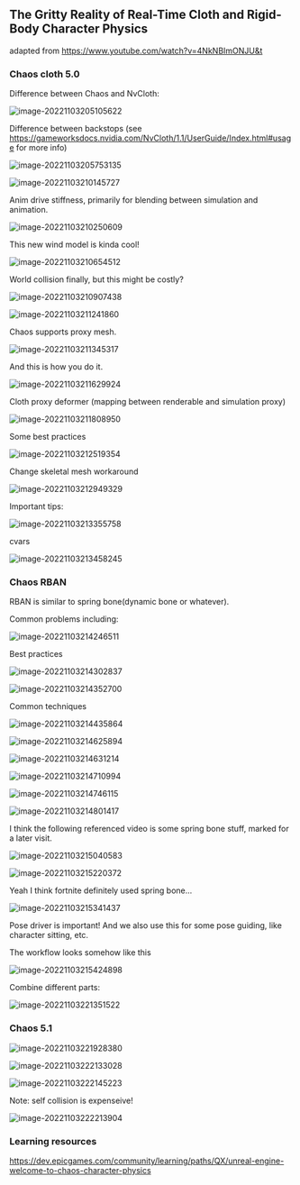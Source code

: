 ## The Gritty Reality of Real-Time Cloth and Rigid-Body Character Physics

adapted from https://www.youtube.com/watch?v=4NkNBImONJU&t



### Chaos cloth 5.0

Difference between Chaos and NvCloth:

![image-20221103205105622](C:\Users\Wenxian\Desktop\workspace\GameDevGems\articles\[Notes]The_Gritty_Reality_of_Real-Time_Cloth_and_Rigid-Body_Character_Physics.assets\image-20221103205105622.png)

Difference between  backstops (see https://gameworksdocs.nvidia.com/NvCloth/1.1/UserGuide/Index.html#usage for more info)

![image-20221103205753135](C:\Users\Wenxian\Desktop\workspace\GameDevGems\articles\[Notes]The_Gritty_Reality_of_Real-Time_Cloth_and_Rigid-Body_Character_Physics.assets\image-20221103205753135.png)

![image-20221103210145727](C:\Users\Wenxian\Desktop\workspace\GameDevGems\articles\[Notes]The_Gritty_Reality_of_Real-Time_Cloth_and_Rigid-Body_Character_Physics.assets\image-20221103210145727.png)

Anim drive stiffness, primarily for blending between simulation and animation.

![image-20221103210250609](C:\Users\Wenxian\Desktop\workspace\GameDevGems\articles\[Notes]The_Gritty_Reality_of_Real-Time_Cloth_and_Rigid-Body_Character_Physics.assets\image-20221103210250609.png)

This new wind model is kinda cool!

![image-20221103210654512](C:\Users\Wenxian\Desktop\workspace\GameDevGems\articles\[Notes]The_Gritty_Reality_of_Real-Time_Cloth_and_Rigid-Body_Character_Physics.assets\image-20221103210654512.png)

World collision finally, but this might be costly?

![image-20221103210907438](C:\Users\Wenxian\Desktop\workspace\GameDevGems\articles\[Notes]The_Gritty_Reality_of_Real-Time_Cloth_and_Rigid-Body_Character_Physics.assets\image-20221103210907438.png)

![image-20221103211241860](C:\Users\Wenxian\Desktop\workspace\GameDevGems\articles\[Notes]The_Gritty_Reality_of_Real-Time_Cloth_and_Rigid-Body_Character_Physics.assets\image-20221103211241860.png)

Chaos supports proxy mesh.

![image-20221103211345317](C:\Users\Wenxian\Desktop\workspace\GameDevGems\articles\[Notes]The_Gritty_Reality_of_Real-Time_Cloth_and_Rigid-Body_Character_Physics.assets\image-20221103211345317.png)

And this is how you do it.

![image-20221103211629924](C:\Users\Wenxian\Desktop\workspace\GameDevGems\articles\[Notes]The_Gritty_Reality_of_Real-Time_Cloth_and_Rigid-Body_Character_Physics.assets\image-20221103211629924.png)

Cloth proxy deformer (mapping between renderable and simulation proxy)

![image-20221103211808950](C:\Users\Wenxian\Desktop\workspace\GameDevGems\articles\[Notes]The_Gritty_Reality_of_Real-Time_Cloth_and_Rigid-Body_Character_Physics.assets\image-20221103211808950.png)

Some best practices

![image-20221103212519354](C:\Users\Wenxian\Desktop\workspace\GameDevGems\articles\[Notes]The_Gritty_Reality_of_Real-Time_Cloth_and_Rigid-Body_Character_Physics.assets\image-20221103212519354.png)

Change skeletal mesh workaround

![image-20221103212949329](C:\Users\Wenxian\Desktop\workspace\GameDevGems\articles\[Notes]The_Gritty_Reality_of_Real-Time_Cloth_and_Rigid-Body_Character_Physics.assets\image-20221103212949329.png)

Important tips:

![image-20221103213355758](C:\Users\Wenxian\Desktop\workspace\GameDevGems\articles\[Notes]The_Gritty_Reality_of_Real-Time_Cloth_and_Rigid-Body_Character_Physics.assets\image-20221103213355758.png)

cvars

![image-20221103213458245](C:\Users\Wenxian\Desktop\workspace\GameDevGems\articles\[Notes]The_Gritty_Reality_of_Real-Time_Cloth_and_Rigid-Body_Character_Physics.assets\image-20221103213458245.png)



### Chaos RBAN

RBAN is similar to spring bone(dynamic bone or whatever).

Common problems including:

![image-20221103214246511](C:\Users\Wenxian\Desktop\workspace\GameDevGems\articles\[Notes]The_Gritty_Reality_of_Real-Time_Cloth_and_Rigid-Body_Character_Physics.assets\image-20221103214246511.png)

Best practices

![image-20221103214302837](C:\Users\Wenxian\Desktop\workspace\GameDevGems\articles\[Notes]The_Gritty_Reality_of_Real-Time_Cloth_and_Rigid-Body_Character_Physics.assets\image-20221103214302837.png)

![image-20221103214352700](C:\Users\Wenxian\Desktop\workspace\GameDevGems\articles\[Notes]The_Gritty_Reality_of_Real-Time_Cloth_and_Rigid-Body_Character_Physics.assets\image-20221103214352700.png)

Common techniques

![image-20221103214435864](C:\Users\Wenxian\Desktop\workspace\GameDevGems\articles\[Notes]The_Gritty_Reality_of_Real-Time_Cloth_and_Rigid-Body_Character_Physics.assets\image-20221103214435864.png)

![image-20221103214625894](C:\Users\Wenxian\Desktop\workspace\GameDevGems\articles\[Notes]The_Gritty_Reality_of_Real-Time_Cloth_and_Rigid-Body_Character_Physics.assets\image-20221103214625894.png)

![image-20221103214631214](C:\Users\Wenxian\Desktop\workspace\GameDevGems\articles\[Notes]The_Gritty_Reality_of_Real-Time_Cloth_and_Rigid-Body_Character_Physics.assets\image-20221103214631214.png)

![image-20221103214710994](C:\Users\Wenxian\Desktop\workspace\GameDevGems\articles\[Notes]The_Gritty_Reality_of_Real-Time_Cloth_and_Rigid-Body_Character_Physics.assets\image-20221103214710994.png)

![image-20221103214746115](C:\Users\Wenxian\Desktop\workspace\GameDevGems\articles\[Notes]The_Gritty_Reality_of_Real-Time_Cloth_and_Rigid-Body_Character_Physics.assets\image-20221103214746115.png)

![image-20221103214801417](C:\Users\Wenxian\Desktop\workspace\GameDevGems\articles\[Notes]The_Gritty_Reality_of_Real-Time_Cloth_and_Rigid-Body_Character_Physics.assets\image-20221103214801417.png)

I think the following referenced video is some spring bone stuff, marked for a later visit.

![image-20221103215040583](C:\Users\Wenxian\Desktop\workspace\GameDevGems\articles\[Notes]The_Gritty_Reality_of_Real-Time_Cloth_and_Rigid-Body_Character_Physics.assets\image-20221103215040583.png)

![image-20221103215220372](C:\Users\Wenxian\Desktop\workspace\GameDevGems\articles\[Notes]The_Gritty_Reality_of_Real-Time_Cloth_and_Rigid-Body_Character_Physics.assets\image-20221103215220372.png)

Yeah I think fortnite definitely used spring bone...

![image-20221103215341437](C:\Users\Wenxian\Desktop\workspace\GameDevGems\articles\[Notes]The_Gritty_Reality_of_Real-Time_Cloth_and_Rigid-Body_Character_Physics.assets\image-20221103215341437.png)

Pose driver is important! And we also use this for some pose guiding, like character sitting, etc.

The workflow looks somehow like this

![image-20221103215424898](C:\Users\Wenxian\Desktop\workspace\GameDevGems\articles\[Notes]The_Gritty_Reality_of_Real-Time_Cloth_and_Rigid-Body_Character_Physics.assets\image-20221103215424898.png)

Combine different parts:

![image-20221103221351522](C:\Users\Wenxian\Desktop\workspace\GameDevGems\articles\[Notes]The_Gritty_Reality_of_Real-Time_Cloth_and_Rigid-Body_Character_Physics.assets\image-20221103221351522.png)

### Chaos 5.1

![image-20221103221928380](C:\Users\Wenxian\Desktop\workspace\GameDevGems\articles\[Notes]The_Gritty_Reality_of_Real-Time_Cloth_and_Rigid-Body_Character_Physics.assets\image-20221103221928380.png)

![image-20221103222133028](C:\Users\Wenxian\Desktop\workspace\GameDevGems\articles\[Notes]The_Gritty_Reality_of_Real-Time_Cloth_and_Rigid-Body_Character_Physics.assets\image-20221103222133028.png)

![image-20221103222145223](C:\Users\Wenxian\Desktop\workspace\GameDevGems\articles\[Notes]The_Gritty_Reality_of_Real-Time_Cloth_and_Rigid-Body_Character_Physics.assets\image-20221103222145223.png)

Note: self collision is expenseive!

![image-20221103222213904](C:\Users\Wenxian\Desktop\workspace\GameDevGems\articles\[Notes]The_Gritty_Reality_of_Real-Time_Cloth_and_Rigid-Body_Character_Physics.assets\image-20221103222213904.png)



### Learning resources

https://dev.epicgames.com/community/learning/paths/QX/unreal-engine-welcome-to-chaos-character-physics

